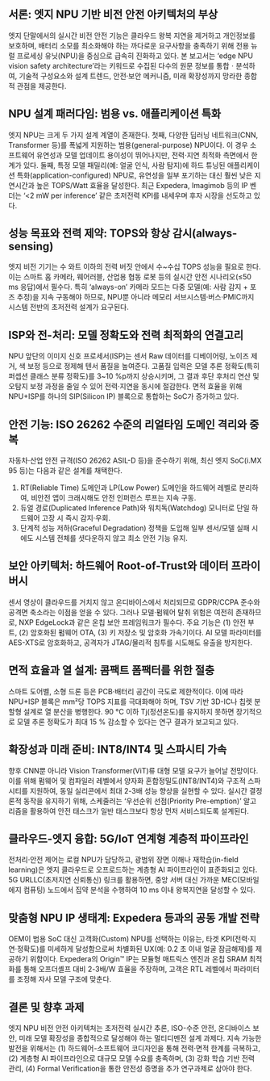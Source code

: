 ## 서론: 엣지 NPU 기반 비전 안전 아키텍처의 부상
엣지 단말에서의 실시간 비전 안전 기능은 클라우드 왕복 지연을 제거하고 개인정보를 보호하며, 배터리 소모를 최소화해야 하는 까다로운 요구사항을 충족하기 위해 전용 뉴럴 프로세싱 유닛(NPU)을 중심으로 급속히 진화하고 있다. 본 보고서는 ‘edge NPU vision safety architecture’라는 키워드로 수집된 다수의 원문 정보를 통합ㆍ분석하여, 기술적 구성요소와 설계 트렌드, 안전‧보안 메커니즘, 미래 확장성까지 망라한 종합적 관점을 제공한다.

## NPU 설계 패러다임: 범용 vs. 애플리케이션 특화
엣지 NPU는 크게 두 가지 설계 계열이 존재한다. 첫째, 다양한 딥러닝 네트워크(CNN, Transformer 등)를 폭넓게 지원하는 범용(general-purpose) NPU이다. 이 경우 소프트웨어 유연성과 모델 업데이트 용이성이 뛰어나지만, 전력·지연 최적화 측면에서 한계가 있다. 둘째, 특정 모델 패밀리(예: 얼굴 인식, 사람 탐지)에 하드 튜닝된 애플리케이션 특화(application-configured) NPU로, 유연성을 일부 포기하는 대신 훨씬 낮은 지연시간과 높은 TOPS/Watt 효율을 달성한다. 최근 Expedera, Imagimob 등의 IP 벤더는 ‘<2 mW per inference’ 같은 초저전력 KPI를 내세우며 후자 시장을 선도하고 있다.

## 성능 목표와 전력 제약: TOPS와 항상 감시(always-sensing)
엣지 비전 기기는 수 와트 이하의 전력 버짓 안에서 수~수십 TOPS 성능을 필요로 한다. 이는 스마트 홈 카메라, 웨어러블, 산업용 협동 로봇 등의 실시간 안전 시나리오(≤50 ms 응답)에서 필수다. 특히 ‘always-on’ 카메라 모드는 다중 모델(예: 사람 감지 + 포즈 추정)을 지속 구동해야 하므로, NPU뿐 아니라 메모리 서브시스템·버스·PMIC까지 시스템 전반의 초저전력 설계가 요구된다.

## ISP와 전-처리: 모델 정확도와 전력 최적화의 연결고리
NPU 앞단의 이미지 신호 프로세서(ISP)는 센서 Raw 데이터를 디베이어링, 노이즈 제거, 색 보정 등으로 정제해 텐서 품질을 높여준다. 고품질 입력은 모델 추론 정확도(특히 퍼셉션 클래스 분류 정확도)를 3~10 %p까지 상승시키며, 그 결과 후단 후처리 연산 및 오탐지 보정 과정을 줄일 수 있어 전력·지연을 동시에 절감한다. 면적 효율을 위해 NPU+ISP를 하나의 SIP(Silicon IP) 블록으로 통합하는 SoC가 증가하고 있다.

## 안전 기능: ISO 26262 수준의 리얼타임 도메인 격리와 중복
자동차·산업 안전 규격(ISO 26262 ASIL-D 등)을 준수하기 위해, 최신 엣지 SoC(i.MX 95 등)는 다음과 같은 설계를 채택한다.
1. RT(Reliable Time) 도메인과 LP(Low Power) 도메인을 하드웨어 레벨로 분리하여, 비안전 앱이 크래시해도 안전 인퍼런스 루프는 지속 구동.
2. 듀얼 경로(Duplicated Inference Path)와 워치독(Watchdog) 모니터로 단일 하드웨어 고장 시 즉시 감지·우회.
3. 단계적 성능 저하(Graceful Degradation) 정책을 도입해 일부 센서/모델 실패 시에도 시스템 전체를 셧다운하지 않고 최소 안전 기능 유지.

## 보안 아키텍처: 하드웨어 Root-of-Trust와 데이터 프라이버시
센서 영상이 클라우드를 거치지 않고 온디바이스에서 처리되므로 GDPR/CCPA 준수와 공격면 축소라는 이점을 얻을 수 있다. 그러나 모델·펌웨어 탈취 위험은 여전히 존재하므로, NXP EdgeLock과 같은 온칩 보안 프레임워크가 필수다. 주요 기능은 (1) 안전 부트, (2) 암호화된 펌웨어 OTA, (3) 키 저장소 및 암호화 가속기이다. AI 모델 파라미터를 AES-XTS로 암호화하고, 공격자가 JTAG/물리적 침투를 시도해도 유출을 방지한다.

## 면적 효율과 열 설계: 콤팩트 폼팩터를 위한 절충
스마트 도어벨, 소형 드론 등은 PCB·배터리 공간이 극도로 제한적이다. 이에 따라 NPU+ISP 블록은 mm²당 TOPS 지표를 극대화해야 하며, TSV 기반 3D-IC나 칩렛 분할형 설계로 열 분산을 병행한다. 90 °C 이하 Tj(정션온도)를 유지하지 못하면 장기적으로 모델 추론 정확도가 최대 15 % 감소할 수 있다는 연구 결과가 보고되고 있다.

## 확장성과 미래 준비: INT8/INT4 및 스파시티 가속
향후 CNN뿐 아니라 Vision Transformer(ViT)류 대형 모델 요구가 늘어날 전망이다. 이를 위해 펌웨어 및 컴파일러 레벨에서 양자화 혼합정밀도(INT8/INT4)와 구조적 스파시티를 지원하여, 동일 실리콘에서 최대 2-3배 성능 향상을 실현할 수 있다. 실시간 결정론적 동작을 유지하기 위해, 스케줄러는 ‘우선순위 선점(Priority Pre-emption)’ 알고리즘을 활용하여 안전 태스크가 일반 태스크보다 항상 먼저 서비스되도록 설계된다.

## 클라우드-엣지 융합: 5G/IoT 연계형 계층적 파이프라인
전처리·안전 제어는 로컬 NPU가 담당하고, 광범위 장면 이해나 재학습(in-field learning)은 엣지 클라우드로 오프로드하는 계층형 AI 파이프라인이 표준화되고 있다. 5G URLLC(초저지연 신뢰통신) 링크를 활용하면, 중앙 서버 대신 가까운 MEC(모바일 에지 컴퓨팅) 노드에서 집약 분석을 수행하여 10 ms 이내 왕복지연을 달성할 수 있다.

## 맞춤형 NPU IP 생태계: Expedera 등과의 공동 개발 전략
OEM이 범용 SoC 대신 고객화(Custom) NPU를 선택하는 이유는, 타겟 KPI(전력·지연·정확도)를 미세하게 달성함으로써 차별화된 UX(예: 0.2 초 이내 얼굴 잠금해제)를 제공하기 위함이다. Expedera의 Origin™ IP는 모듈형 매트릭스 엔진과 온칩 SRAM 최적화를 통해 오프더셸프 대비 2-3배/W 효율을 주장하며, 고객은 RTL 레벨에서 파라미터를 조정해 자사 모델 구조에 맞춘다.

## 결론 및 향후 과제
엣지 NPU 비전 안전 아키텍처는 초저전력 실시간 추론, ISO-수준 안전, 온디바이스 보안, 미래 모델 확장성을 종합적으로 달성해야 하는 멀티디멘전 설계 과제다. 지속 가능한 발전을 위해서는 (1) 하드웨어-소프트웨어 코디자인을 통해 전력·면적 한계를 극복하고, (2) 계층형 AI 파이프라인으로 대규모 모델 수요를 충족하며, (3) 강화 학습 기반 전력 관리, (4) Formal Verification을 통한 안전성 증명을 추가 연구과제로 삼아야 한다.
